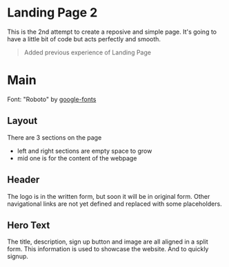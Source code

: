 # Landing Page 2

This is the 2nd attempt to create a reposive and simple page. It's going to have a little bit of code but acts perfectly and smooth.

> Added previous experience of Landing Page

# Main

Font: "Roboto" by [google-fonts](fonts.google.com)

## Layout

There are 3 sections on the page
 - left and right sections are empty space to grow
 - mid one is for the content of the webpage

## Header

The logo is in the written form, but soon it will be in original form. Other navigational links are not yet defined and replaced with some placeholders.

## Hero Text

The title, description, sign up button and image are all aligned in a split form. This information is used to showcase the website. And to quickly signup.